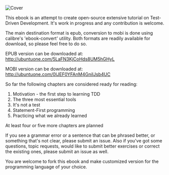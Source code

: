 ![Cover](https://raw.github.com/grzesiek-galezowski/tdd-ebook/master/cover-small.png)

This ebook is an attempt to create open-source extensive tutorial on Test-Driven Development. It's work in progress and any contribution is welcome.

The main destination format is epub, conversion to mobi is done using calibre's 'ebook-convert' utility. Both formats are readily available for download, so please feel free to do so.

EPUB version can be downloaded at: http://ubuntuone.com/5LaFN3KjCoHds8UM5hGHyL

MOBI version can be downloaded at: http://ubuntuone.com/0IJEF0YFAnM4GniIJsb4UC

So far the following chapters are considered ready for reading:

1. Motivation - the first step to learning TDD
2. The three most essential tools
3. It's not a test
4. Statement-First programming
5. Practicing what we already learned

At least four or five more chapters are planned

If you see a grammar error or a sentence that can be phrased better, or something that's not clear, please submit an issue. Also if you've got some questions, topic requests, would like to submit better exercises or correct the existing ones, please submit an issue as well.

You are welcome to fork this ebook and make customized version for the programming language of your choice.



